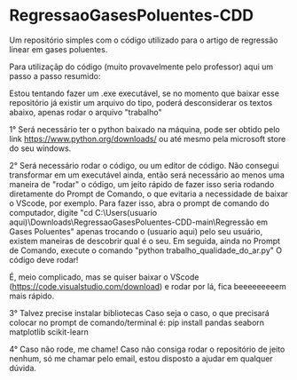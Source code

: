 # RegressaoGasesPoluentes-CDD
Um repositório simples com o código utilizado para o artigo de regressão linear em gases poluentes.

Para utilizaçãp do código (muito provavelmente pelo professor) aqui um passo a passo resumido:

Estou tentando fazer um .exe executável, se no momento que baixar esse repositório já existir um arquivo do tipo, poderá desconsiderar os textos abaixo, apenas rodar o arquivo "trabalho"

1° Será necessário ter o python baixado na máquina, pode ser obtido pelo link https://www.python.org/downloads/ ou até mesmo pela microsoft store do seu windows.

2° Será necessário rodar o código, ou um editor de código.
Não consegui transformar em um executável ainda, então será necessário ao menos uma maneira de "rodar" o código, um jeito rápido de fazer isso seria rodando diretamente do Prompt de Comando, o que evitaria a necessidade de baixar o VScode, por exemplo.
Para fazer isso, abra o prompt de comando do computador, digite "cd C:\Users\(usuario aqui)\Downloads\RegressaoGasesPoluentes-CDD-main\Regressão em Gases Poluentes" apenas trocando o (usuario aqui) pelo seu usuário, existem maneiras de descobrir qual é o seu.
Em seguida, ainda no Prompt de Comando, execute o comando "python trabalho_qualidade_do_ar.py"
O código deve rodar!

É, meio complicado, mas se quiser baixar o VScode (https://code.visualstudio.com/download) e rodar por lá, fica beeeeeeeeem mais rápido.

3° Talvez precise instalar bibliotecas
Caso seja o caso, o que precisará colocar no prompt de comando/terminal é:
pip install pandas seaborn matplotlib scikit-learn

4° Caso não rode, me chame!
Caso não consiga rodar o repositório de jeito nenhum, só me chamar pelo email, estou disposto a ajudar em qualquer dúvida.
